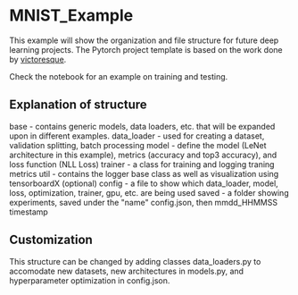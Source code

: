 # MNIST_Example  
This example will show the organization and file structure for future deep learning projects. The Pytorch project template is based on the work done by [victoresque](https://github.com/victoresque/pytorch-template). 

Check the notebook for an example on training and testing.

## Explanation of structure
base -  contains generic models, data loaders, etc. that will be expanded upon in different examples. 
data_loader - used for creating a dataset, validation splitting, batch processing
model - define the model (LeNet architecture in this example), metrics (accuracy and top3 accuracy), and loss function (NLL Loss)
trainer - a class for training and logging traning metrics
util - contains the logger base class as well as visualization using tensorboardX (optional)
config - a file to show which data_loader, model, loss, optimization, trainer, gpu, etc. are being used
saved - a folder showing experiments, saved under the "name" config.json, then mmdd_HHMMSS timestamp

## Customization
This structure can be changed by adding classes data_loaders.py to accomodate new datasets, new architectures in models.py, and hyperparameter optimization in config.json. 
